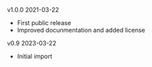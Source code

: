 v1.0.0 2021-03-22 
  - First public release
  - Improved docunmentation and added license

v0.9  2023-03-22 
  - Initial import

